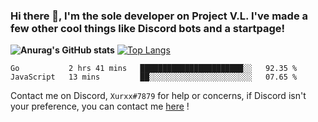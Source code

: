 ### Hi there 👋, I'm the sole developer on Project V.L. I've made a few other cool things like Discord bots and a startpage!
**![Anurag's GitHub stats](https://github-readme-stats.vercel.app/api?username=5late&count_private=true&show_icons=true&theme=vision-friendly-dark)**
[![Top Langs](https://github-readme-stats.vercel.app/api/top-langs/?username=5late&theme=vision-friendly-dark)](https://github.com/anuraghazra/github-readme-stats)

<!--START_SECTION:waka-->
```text
Go           2 hrs 41 mins   ███████████████████████░░   92.35 % 
JavaScript   13 mins         ██░░░░░░░░░░░░░░░░░░░░░░░   07.65 % 
```
<!--END_SECTION:waka-->

Contact me on Discord, ``Xurxx#7879`` for help or concerns, if Discord isn't your preference, you can contact me [here](https://github.com/5late/5late/issues) !
